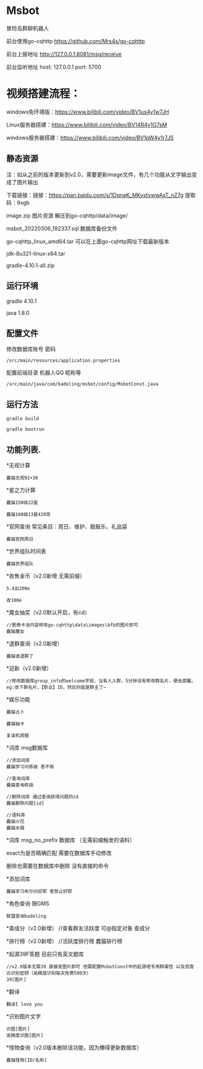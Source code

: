 # Msbot

冒险岛群聊机器人

前台使用go-cqhttp https://github.com/Mrs4s/go-cqhttp

前台上报地址 http://127.0.0.1:8081/msg/receive

前台监听地址 host: 127.0.0.1  port: 5700

# 视频搭建流程：

windows免环境版：https://www.bilibili.com/video/BV1us4y1w7JH

Linux服务器搭建：https://www.bilibili.com/video/BV14R4y1G7sM

windows服务器搭建：https://www.bilibili.com/video/BV1pW4y1r7JS

## 静态资源 

注：如从之前的版本更新到v2.0，需要更新image文件，有几个功能从文字输出变成了图片输出

下载链接：链接：https://pan.baidu.com/s/1DqnaK_MKystywwAsT_nZ7g 
提取码：9xgb

image.zip 图片资源 解压到go-cqhttp/data/image/

msbot_20220306_192337.sql 数据库备份文件

go-cqhttp_linux_amd64.tar 可以在上面go-cqhttp网址下载最新版本

jdk-8u321-linux-x64.tar

gradle-4.10.1-all.zip

## 运行环境 

  gradle 4.10.1

  java 1.8.0
  
## 配置文件

  修改数据库账号 密码
      
    /src/main/resources/application.properties
  
  配置前端目录 机器人QQ 昵称等
   
    /src/main/java/com/badeling/msbot/config/MsbotConst.java

## 运行方法

    gradle build

    gradle bootrun

## 功能列表.



*无视计算

    蠢猫无视92+30

*星之力计算

    蠢猫150级22星

    蠢猫160级13星428攻

*官网查询 常见条目：周日、维护、敲敲乐、礼品袋

    蠢猫官网周日

*世界组队时间表

    蠢猫世界组队
    
*收售金币（v2.0新增 无需前缀）

    5.4出200e
    
    收100e

*魔女抽奖（v2.0默认开启，有cd）

    //更换卡池内容修改go-cqhttp\data\images\bfb的图片即可
    蠢猫魔女

*退群查询（v2.0新增）

    蠢猫谁退群了

*迎新（v2.0新增）

    //修改数据库group_info的welcome字段，当有人入群，5分钟没有修改群名片，便会提醒。
    eg:改下群名片，【职业】ID，然后你就是群主了~

*娱乐功能

    蠢猫占卜

    蠢猫抽卡

    复读机周报

*词库 msg数据库

    //添加词库
    蠢猫学习问练级 答不练
    
    //查询词库
    蠢猫查询练级
    
    //删除词库 通过查询获得问题的id
    蠢猫删除问题[id]
    
    //语料库
    蠢猫火花
    蠢猫水路

*词库 msg_no_prefix 数据库 （无需前缀触发的语料）

exact为是否精确匹配 需要在数据库手动修改 

删除也需要在数据库中删除 没有直接的命令
   
*添加词库
   
    蠢猫学习布尔问好耶 答禁止好耶

*角色查询 限GMS

    联盟查询badeling
 
*查成分（v2.0新增）
    //查看群友活跃度 可@指定对象
    查成分
    
*排行榜（v2.0新增）
    //活跃度排行榜
    蠢猫排行榜

*起源39F答题 目前只有英文题库
    
    //v2.0版本无需39 直接发图片即可 但需配置MsbotConst中的起源塔专用群属性 以及百度云识别密钥（高精度识别每天免费500次）
    39[图片]
    
*翻译

    翻译I love you
    
*识别图片文字

    识图[图片]
    高精度识图[图片]
    
*怪物查询（v2.0版本删除该功能，因为懒得更新数据库）

    蠢猫怪物[ID/名称]
